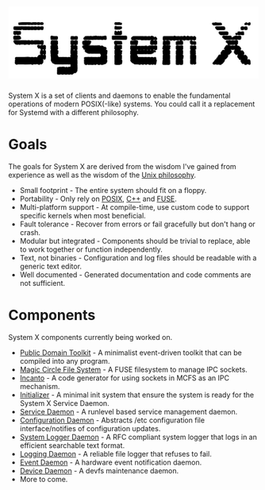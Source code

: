 # ![System X](https://github.com/GravisZro/SystemX/blob/master/systemx.png)
System X is a set of clients and daemons to enable the fundamental operations of modern POSIX(-like) systems.  You could call it a replacement for Systemd with a different philosophy.

# Goals
The goals for System X are derived from the wisdom I've gained from experience as well as the wisdom of the [Unix philosophy](https://en.wikipedia.org/wiki/Unix_philosophy).

* Small footprint - The entire system should fit on a floppy.
* Portability - Only rely on [POSIX](https://en.wikipedia.org/wiki/POSIX), [C++](https://en.wikipedia.org/wiki/C%2B%2B_Standard_Library) and [FUSE](https://en.wikipedia.org/wiki/Filesystem_in_Userspace).
* Multi-platform support - At compile-time, use custom code to support specific kernels when most beneficial.
* Fault tolerance - Recover from errors or fail gracefully but don't hang or crash.
* Modular but integrated - Components should be trivial to replace, able to work together or function independently.
* Text, not binaries - Configuration and log files should be readable with a generic text editor.
* Well documented - Generated documentation and code comments are not sufficient.

# Components
System X components currently being worked on.
* [Public Domain Toolkit](https://github.com/GravisZro/pdtk) - A minimalist event-driven toolkit that can be compiled into any program.
* [Magic Circle File System](https://github.com/GravisZro/mcfs) - A FUSE filesystem to manage IPC sockets.
* [Incanto](https://github.com/GravisZro/incanto) - A code generator for using sockets in MCFS as an IPC mechanism.
* [Initializer](https://github.com/GravisZro/sxinit) - A minimal init system that ensure the system is ready for the System X Service Daemon.
* [Service Daemon](https://github.com/GravisZro/sxserviced) - A runlevel based service management daemon.
* [Configuration Daemon](https://github.com/GravisZro/sxconfigd) - Abstracts /etc configuration file interface/notifies of configuration updates.
* [System Logger Daemon](https://github.com/GravisZro/sxsyslogd) - A RFC compliant system logger that logs in an efficient searchable text format.
* [Logging Daemon](https://github.com/GravisZro/sxlogd) - A reliable file logger that refuses to fail.
* [Event Daemon](https://github.com/GravisZro/sxeventd) - A hardware event notification daemon.
* [Device Daemon](https://github.com/GravisZro/sxdevd) - A devfs maintenance daemon.
* More to come.
